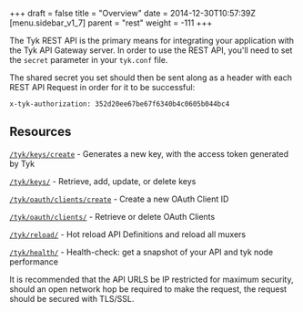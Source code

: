 +++
draft = false
title = "Overview"
date = 2014-12-30T10:57:39Z
[menu.sidebar_v1_7]
    parent = "rest"
    weight = -111
+++

The Tyk REST API is the primary means for integrating your application with the Tyk API Gateway server. In order to use the 
REST API, you'll need to set the `secret` parameter in your `tyk.conf` file.

The shared secret you set should then be sent along as a header with each REST API Request in order for it to be successful:

    x-tyk-authorization: 352d20ee67be67f6340b4c0605b044bc4

## Resources

[`/tyk/keys/create`](/rest-api/api-key-management) -  Generates a new key, with the access token generated by Tyk

[`/tyk/keys/`](/rest-api/api-key-management) - Retrieve, add, update, or delete keys

[`/tyk/oauth/clients/create`](/rest-api/oauth-key-management) - Create a new OAuth Client ID

[`/tyk/oauth/clients/`](/rest-api/oauth-key-management) - Retrieve or delete OAuth Clients

[`/tyk/reload/`](/rest-api/hot-reload) - Hot reload API Definitions and reload all muxers

[`/tyk/health/`](/rest-api/health-checks) - Health-check: get a snapshot of your API and tyk node performance

It is recommended that the API URLS be IP restricted for maximum security, should an open network hop be required to make the request,
the request should be secured with TLS/SSL.